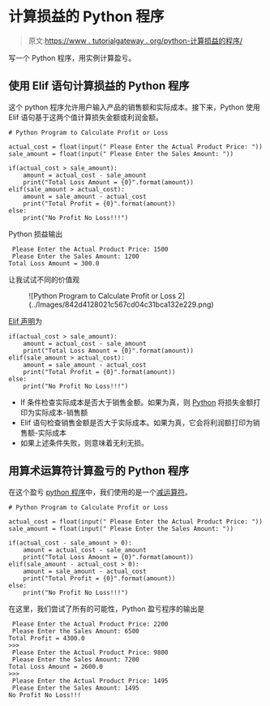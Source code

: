 # 计算损益的 Python 程序

> 原文:[https://www . tutorialgateway . org/python-计算损益的程序/](https://www.tutorialgateway.org/python-program-to-calculate-profit-or-loss/)

写一个 Python 程序，用实例计算盈亏。

## 使用 Elif 语句计算损益的 Python 程序

这个 python 程序允许用户输入产品的销售额和实际成本。接下来，Python 使用 Elif 语句基于这两个值计算损失金额或利润金额。

```
# Python Program to Calculate Profit or Loss

actual_cost = float(input(" Please Enter the Actual Product Price: "))
sale_amount = float(input(" Please Enter the Sales Amount: "))

if(actual_cost > sale_amount):
    amount = actual_cost - sale_amount
    print("Total Loss Amount = {0}".format(amount))
elif(sale_amount > actual_cost):
    amount = sale_amount - actual_cost
    print("Total Profit = {0}".format(amount))
else:
    print("No Profit No Loss!!!")
```

Python 损益输出

```
 Please Enter the Actual Product Price: 1500
 Please Enter the Sales Amount: 1200
Total Loss Amount = 300.0
```

让我试试不同的价值观

<figure class="wp-block-image">![Python Program to Calculate Profit or Loss 2](../Images/842d4128021c567cd04c31bca132e229.png)</figure>

[Elif 声明](https://www.tutorialgateway.org/python-elif-statement/)为

```
if(actual_cost > sale_amount):
    amount = actual_cost - sale_amount
    print("Total Loss Amount = {0}".format(amount))
elif(sale_amount > actual_cost):
    amount = sale_amount - actual_cost
    print("Total Profit = {0}".format(amount))
else:
    print("No Profit No Loss!!!")
```

*   If 条件检查实际成本是否大于销售金额。如果为真，则 [Python](https://www.tutorialgateway.org/python-tutorial/) 将损失金额打印为实际成本-销售额
*   Elif 语句检查销售金额是否大于实际成本。如果为真，它会将利润额打印为销售额-实际成本
*   如果上述条件失败，则意味着无利无损。

## 用算术运算符计算盈亏的 Python 程序

在这个盈亏 [python 程序](https://www.tutorialgateway.org/python-programming-examples/)中，我们使用的是一个[减运算符](https://www.tutorialgateway.org/python-arithmetic-operators/)。

```
# Python Program to Calculate Profit or Loss

actual_cost = float(input(" Please Enter the Actual Product Price: "))
sale_amount = float(input(" Please Enter the Sales Amount: "))

if(actual_cost - sale_amount > 0):
    amount = actual_cost - sale_amount
    print("Total Loss Amount = {0}".format(amount))
elif(sale_amount - actual_cost > 0):
    amount = sale_amount - actual_cost
    print("Total Profit = {0}".format(amount))
else:
    print("No Profit No Loss!!!")
```

在这里，我们尝试了所有的可能性，Python 盈亏程序的输出是

```
 Please Enter the Actual Product Price: 2200
 Please Enter the Sales Amount: 6500
Total Profit = 4300.0
>>> 
 Please Enter the Actual Product Price: 9800
 Please Enter the Sales Amount: 7200
Total Loss Amount = 2600.0
>>> 
 Please Enter the Actual Product Price: 1495
 Please Enter the Sales Amount: 1495
No Profit No Loss!!!
```